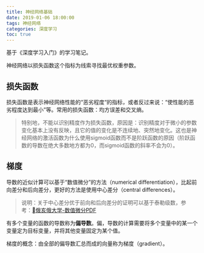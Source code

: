 ```yaml
---
title: 神经网络基础
date: 2019-01-06 18:00:00
tags: 神经网络
categories: 深度学习
toc: true
---
```


基于《深度学习入门》的学习笔记。
<!--more-->

神经网络以损失函数这个指标为线索寻找最优权重参数。

## 损失函数
损失函数是表示神经网络性能的“恶劣程度“的指标，或者反过来说：“使性能的恶劣程度达到最小”等。常用的损失函数：均方误差和交叉熵。

> 特别地，不能以识别精度作为损失函数，原因是：识别精度对于微小的参数变化基本上没有反映，且它的值的变化是不连续地、突然地变化。这也是神经网络的激活函数为什么使用sigmoid函数而不是阶跃函数的原因（阶跃函数的导数在绝大多数地方都为0，而sigmoid函数的斜率不会为0）。

## 梯度
导数的近似计算可以基于“数值微分”的方法（numerical differentiation），比起前向差分和后向差分，更好的方法是使用中心差分（central differences）。
> 说明：关于中心差分优于前向和后向差分的证明可以基于泰勒级数，参考：[俄亥俄大学-数值微分PDF](http://www.ohiouniversityfaculty.com/youngt/IntNumMeth/lecture27.pdf)

有多个变量的函数的导数称为**偏导数**。偏，导数的计算需要将多个变量中的某一个变量定为目标变量，并将其他变量固定为某个值。

梯度的概念：由全部的偏导数汇总而成的向量称为梯度（gradient）。
